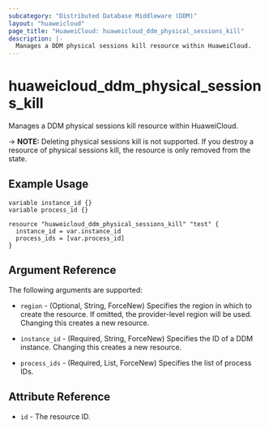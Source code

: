 ```yaml
---
subcategory: "Distributed Database Middleware (DDM)"
layout: "huaweicloud"
page_title: "HuaweiCloud: huaweicloud_ddm_physical_sessions_kill"
description: |-
  Manages a DDM physical sessions kill resource within HuaweiCloud.
---
```


# huaweicloud_ddm_physical_sessions_kill

Manages a DDM physical sessions kill resource within HuaweiCloud.

-> **NOTE:** Deleting physical sessions kill is not supported. If you destroy a resource of physical sessions kill,
the resource is only removed from the state.

## Example Usage

```hcl
variable instance_id {}
variable process_id {}

resource "huaweicloud_ddm_physical_sessions_kill" "test" {
  instance_id = var.instance_id
  process_ids = [var.process_id]
}
```

## Argument Reference

The following arguments are supported:

* `region` - (Optional, String, ForceNew) Specifies the region in which to create the resource.
  If omitted, the provider-level region will be used. Changing this creates a new resource.

* `instance_id` - (Required, String, ForceNew) Specifies the ID of a DDM instance.
  Changing this creates a new resource.

* `process_ids` - (Required, List, ForceNew) Specifies the list of process IDs.

## Attribute Reference

* `id` - The resource ID.
